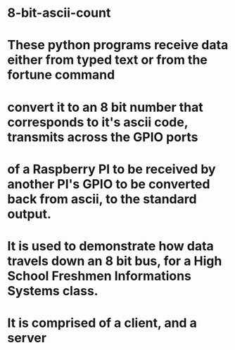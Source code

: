 # 8-bit-ascii-count
# These python programs receive data either from typed text or from the fortune command
# convert it to an 8 bit number that corresponds to it's ascii code, transmits across the GPIO ports
# of a Raspberry PI to be received by another PI's GPIO to be converted back from ascii, to the standard output.
#
#
#
# It is used to demonstrate how data travels down an 8 bit bus, for a High School Freshmen Informations Systems class.
# 
# It is comprised of a client, and a server
#

